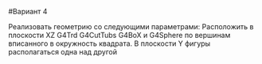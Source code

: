 #Вариант 4

Реализовать геометрию со следующими параметрами:
Расположить в плоскости XZ G4Trd G4CutTubs G4BoX и G4Sphere по вершинам вписанного в окружность квадрата.
В плоскости Y фигуры располагаться одна над другой
